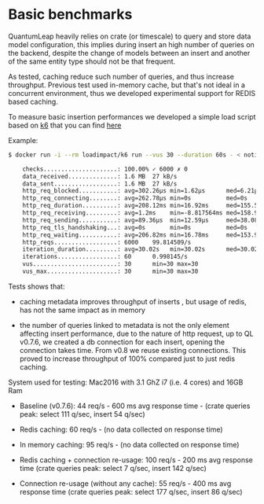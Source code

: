 # Basic benchmarks

QuantumLeap heavily relies on crate (or timescale) to query and store data model
configuration, this implies during insert an high number of queries on the
backend, despite the change of models between an insert and another of the same
entity type should not be that frequent.

As tested, caching reduce such number of queries, and thus increase throughput.
Previous test used in-memory cache, but that's not ideal in a concurrent
environment, thus we developed experimental support for REDIS based caching.

To measure basic insertion performances we developed a simple load script based
on [k6](https://k6.io/) that you can find
[here](https://github.com/smartsdk/ngsi-timeseries-api/blob/master/src/tests/run_load_tests.sh)

Example:

```bash
$ docker run -i --rm loadimpact/k6 run --vus 30 --duration 60s - < notify-load-test.js

    checks.....................: 100.00% ✓ 6000 ✗ 0   
    data_received..............: 1.6 MB  27 kB/s
    data_sent..................: 1.6 MB  27 kB/s
    http_req_blocked...........: avg=302.26µs min=1.62µs      med=6.21µs   max=1.05s   p(90)=10.21µs  p(95)=18µs    
    http_req_connecting........: avg=262.78µs min=0s          med=0s       max=1.05s   p(90)=0s       p(95)=0s      
    http_req_duration..........: avg=208.12ms min=16.92ms     med=155.56ms max=1.06s   p(90)=409.38ms p(95)=514.53ms
    http_req_receiving.........: avg=1.2ms    min=-8.817564ms med=158.96µs max=133.5ms p(90)=2.69ms   p(95)=5.99ms  
    http_req_sending...........: avg=89.36µs  min=12.59µs     med=38.08µs  max=20.85ms p(90)=111.97µs p(95)=218.72µs
    http_req_tls_handshaking...: avg=0s       min=0s          med=0s       max=0s      p(90)=0s       p(95)=0s      
    http_req_waiting...........: avg=206.82ms min=16.78ms     med=153.98ms max=1.06s   p(90)=406.54ms p(95)=513.29ms
    http_reqs..................: 6000    99.814509/s
    iteration_duration.........: avg=30.02s   min=30.02s      med=30.02s   max=30.03s  p(90)=30.02s   p(95)=30.02s  
    iterations.................: 60      0.998145/s
    vus........................: 30      min=30 max=30
    vus_max....................: 30      min=30 max=30
```

Tests shows that:

- caching metadata improves throughput of inserts , but usage of redis, has not
  the same impact as in memory

- the number of queries linked to metadata is not the only element affecting
  insert performance, due to the nature of http request, up to QL v0.7.6, we
  created a db connection for each insert, opening the connection takes time.
  From v0.8 we reuse existing connections. This proved to increase throughput
  of 100% compared just to just redis caching.

System used for testing:
Mac2016 with 3.1 GhZ i7 (i.e. 4 cores) and 16GB Ram

- Baseline (v0.7.6): 44 req/s - 600 ms avg response time -
  (crate queries peak: select 111 q/sec, insert 54 q/sec)

- Redis caching: 60 req/s -  (no data collected on response time)

- In memory caching:  95 req/s - (no data collected on response time)

- Redis caching + connection re-usage: 100 req/s - 200 ms avg response time
  (crate queries peak: select 7 q/sec, insert 142 q/sec)

- Connection re-usage (without any cache): 55 req/s  - 400 ms avg response time
  (crate queries peak: select 177 q/sec, insert 86 q/sec)
  